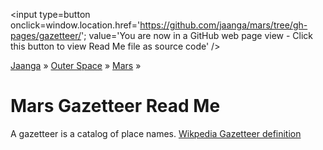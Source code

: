 <span style=display:none; >[You are now in a GitHub source code view - click this link to view Read Me file as a web page]( https://jaanga.github.io/mars/gazetteer/ "View file as a web page." ) </span>
<input type=button onclick=window.location.href='https://github.com/jaanga/mars/tree/gh-pages/gazetteer/'; value='You are now in a GitHub web page view - Click this button to view Read Me file as source code' />

[Jaanga]( https://jaanga.github.io/ ) &raquo; [Outer Space]( https://jaanga.github.io/outer-space/ ) &raquo; [Mars]( https://jaanga.github.io/mars/ ) &raquo;

Mars Gazetteer Read Me
===


A gazetteer is a catalog of place names.
[Wikpedia Gazetteer definition]( https://en.wikipedia.org/wiki/Gazetteer )
